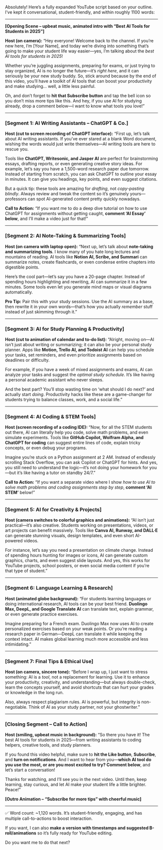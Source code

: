 Absolutely! Here’s a fully expanded YouTube script based on your outline. I’ve kept it conversational, student-friendly, and within roughly 1100 words:

---

**\[Opening Scene – upbeat music, animated intro with “Best AI Tools for Students in 2025”]**

**Host (on camera):**
“Hey everyone! Welcome back to the channel. If you’re new here, I’m \[Your Name], and today we’re diving into something that’s going to make your student life way easier—yes, I’m talking about the *best AI tools for students in 2025*!

Whether you’re juggling assignments, preparing for exams, or just trying to stay organized, AI is no longer the future—it’s *right here*, and it can seriously be your new study buddy. So, stick around because by the end of this video, you’ll have a toolkit of AI tools that can boost your productivity and make studying… well, a little less painful.

Oh, and don’t forget to **hit that Subscribe button** and tap the bell icon so you don’t miss more tips like this. And hey, if you use AI for studying already, drop a comment below—I want to know what tools you love!”

---

### **\[Segment 1: AI Writing Assistants – ChatGPT & Co.]**

**Host (cut to screen recording of ChatGPT interface):**
“First up, let’s talk about AI writing assistants. If you’ve ever stared at a blank Word document, wishing the words would just write themselves—AI writing tools are here to rescue you.

Tools like **ChatGPT, Writesonic, and Jasper AI** are perfect for brainstorming essays, drafting reports, or even generating creative story ideas. For example, let’s say you have a 1,500-word research paper due tomorrow. Instead of starting from scratch, you can ask ChatGPT to outline your essay in minutes. It can give you headings, key points, and even suggest citations.

But a quick tip: these tools are amazing for *drafting*, not *copy-pasting blindly*. Always review and tweak the content so it’s genuinely yours—professors can spot AI-generated content pretty quickly nowadays.

**Call to Action:**
“If you want me to do a deep dive tutorial on how to use ChatGPT for assignments without getting caught, **comment ‘AI Essay’ below**, and I’ll make a video just for that!”

---

### **\[Segment 2: AI Note-Taking & Summarizing Tools]**

**Host (on camera with laptop open):**
“Next up, let’s talk about **note-taking and summarizing tools**. I know many of you hate long lectures and mountains of reading. AI tools like **Notion AI, Scribe, and Summari** can summarize notes, create flashcards, or even condense entire chapters into digestible points.

Here’s the cool part—let’s say you have a 20-page chapter. Instead of spending hours highlighting and rewriting, AI can summarize it in a few minutes. Some tools even let you generate mind maps or visual diagrams automatically.

**Pro Tip:** Pair this with your study sessions. Use the AI summary as a base, then rewrite it in your own words—that’s how you actually *remember* stuff instead of just skimming through it.”

---

### **\[Segment 3: AI for Study Planning & Productivity]**

**Host (cut to animation of calendar and to-do list):**
“Alright, moving on—AI isn’t just about writing or summarizing; it can also be your personal study planner. Apps like **Motion, Trello AI, and Todoist AI** can help you schedule your tasks, set reminders, and even prioritize assignments based on deadlines or difficulty.

For example, if you have a week of mixed assignments and exams, AI can analyze your tasks and suggest the *optimal study schedule*. It’s like having a personal academic assistant who never sleeps.

And the best part? You’ll stop wasting time on ‘what should I do next?’ and actually start *doing*. Productivity hacks like these are a game-changer for students trying to balance classes, work, and a social life.”

---

### **\[Segment 4: AI Coding & STEM Tools]**

**Host (screen recording of a coding IDE):**
“Now, for all the STEM students out there, AI can literally help you code, solve math problems, and even simulate experiments. Tools like **GitHub Copilot, Wolfram Alpha, and ChatGPT for coding** can suggest entire lines of code, explain tricky concepts, or even debug your programs.

Imagine you’re stuck on a Python assignment at 2 AM. Instead of endlessly scrolling Stack Overflow, you can ask Copilot or ChatGPT for hints. And yes, you still need to understand the logic—it’s not doing your homework for you—but it’s like having a tutor on standby 24/7.”

**Call to Action:**
“If you want a separate video where I show *how to use AI to solve math problems and coding assignments step by step*, **comment ‘AI STEM’** below!”

---

### **\[Segment 5: AI for Creativity & Projects]**

**Host (camera switches to colorful graphics and animations):**
“AI isn’t just practical—it’s also creative. Students working on presentations, videos, or art projects can benefit massively. Tools like **Canva AI, Runway, and DALL·E** can generate stunning visuals, design templates, and even short AI-powered videos.

For instance, let’s say you need a presentation on climate change. Instead of spending hours hunting for images or icons, AI can generate custom graphics, charts, and even suggest slide layouts. And yes, this works for YouTube projects, school posters, or even social media content if you’re that type of student.”

---

### **\[Segment 6: Language Learning & Research]**

**Host (animated globe background):**
“For students learning languages or doing international research, AI tools can be your best friend. **Duolingo Max, DeepL, and Google Translate AI** can translate text, explain grammar, or even generate practice exercises.

Imagine preparing for a French exam. Duolingo Max now uses AI to create personalized exercises based on your weak points. Or you’re reading a research paper in German—DeepL can translate it while keeping the context intact. AI makes global learning much more accessible and less intimidating.”

---

### **\[Segment 7: Final Tips & Ethical Use]**

**Host (on camera, sincere tone):**
“Before I wrap up, I just want to stress something: AI is a *tool*, not a replacement for learning. Use it to enhance your productivity, creativity, and understanding—but always double-check, learn the concepts yourself, and avoid shortcuts that can hurt your grades or knowledge in the long run.

Also, always respect plagiarism rules. AI is powerful, but integrity is non-negotiable. Think of AI as your study partner, not your ghostwriter.”

---

### **\[Closing Segment – Call to Action]**

**Host (smiling, upbeat music in background):**
“So there you have it! The best AI tools for students in 2025—from writing assistants to coding helpers, creative tools, and study planners.

If you found this video helpful, make sure to **hit the Like button**, **Subscribe**, and **turn on notifications**. And I want to hear from you—**which AI tool do you use the most, or are you most excited to try? Comment below**, and let’s start a conversation!

Thanks for watching, and I’ll see you in the next video. Until then, keep learning, stay curious, and let AI make your student life a little brighter. Peace!”

**\[Outro Animation – “Subscribe for more tips” with cheerful music]**

---

✅ Word count: \~1,120 words.
It’s student-friendly, engaging, and has multiple call-to-actions to boost interaction.

If you want, I can also **make a version with timestamps and suggested B-roll/animations** so it’s fully ready for YouTube editing.

Do you want me to do that next?
